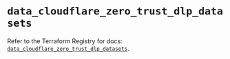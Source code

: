 # `data_cloudflare_zero_trust_dlp_datasets`

Refer to the Terraform Registry for docs: [`data_cloudflare_zero_trust_dlp_datasets`](https://registry.terraform.io/providers/cloudflare/cloudflare/5.9.0/docs/data-sources/zero_trust_dlp_datasets).
